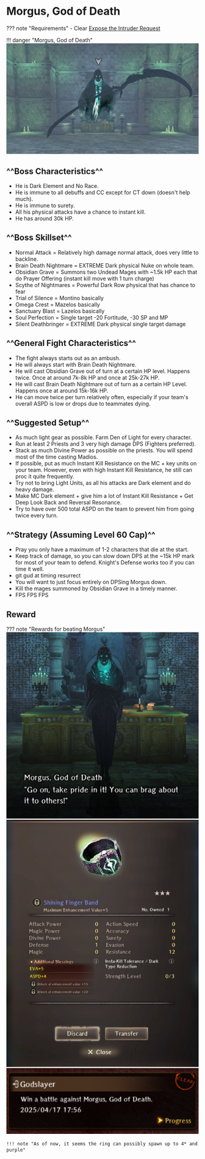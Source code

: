 # Morgus, God of Death

??? note "Requirements"
    - Clear [Expose the Intruder Request](../requests.md#expose-the-intruder)

!!! danger "Morgus, God of Death"
    ![](./img/morgus.png)

## ^^Boss Characteristics^^
- He is Dark Element and No Race.
- He is immune to all debuffs and CC except for CT down (doesn't help much).
- He is immune to surety.
- All his physical attacks have a chance to instant kill.
- He has around 30k HP.

## ^^Boss Skillset^^
- Normal Attack = Relatively high damage normal attack, does very little to backline.
- Brain Death Nightmare = EXTREME Dark physical Nuke on whole team.
- Obsidian Grave = Summons two Undead Mages with ~1.5k HP each that do Prayer Offering (instant kill move with 1 turn charge)
- Scythe of Nightmares = Powerful Dark Row physical that has chance to fear
- Trial of Silence = Montino basically
- Omega Crest = Mazelos basically
- Sanctuary Blast = Lazelos basically
- Soul Perfection = Single target -20 Fortitude, -30 SP and MP
- Silent Deathbringer = EXTREME Dark physical single target damage 

## ^^General Fight Characteristics^^
- The fight always starts out as an ambush.
- He will always start with Brain Death Nightmare.
- He will cast Obsidian Grave out of turn at a certain HP level. Happens twice. Once at around 7k-8k HP and once at 25k-27k HP.
- He will cast Brain Death Nightmare out of turn as a certain HP Level. Happens once at around 15k-16k HP.
- He can move twice per turn relatively often, especially if your team's overall ASPD is low or drops due to teammates dying.

## ^^Suggested Setup^^
- As much light gear as possible. Farm Den of Light for every character.
- Run at least 2 Priests and 3 very high damage DPS (Fighters preferred).
- Stack as much Divine Power as possible on the priests. You will spend most of the time casting Madios.
- If possible, put as much Instant Kill Resistance on the MC + key units on your team. However, even with high Instant Kill Resistance, he still can proc it quite frequently.
- Try not to bring Light Units, as all his attacks are Dark element and do heavy damage.
- Make MC Dark element + give him a lot of Instant Kill Resistance + Get Deep Look Back and Reversal Resonance.
- Try to have over 500 total ASPD on the team to prevent him from going twice every turn.

## ^^Strategy (Assuming Level 60 Cap)^^
- Pray you only have a maximum of 1-2 characters that die at the start.
- Keep track of damage, so you can slow down DPS at the ~15k HP mark for most of your team to defend. Knight's Defense works too if you can time it well.
- git gud at timing resurrect
- You will want to just focus entirely on DPSing Morgus down.
- Kill the mages summoned by Obsidian Grave in a timely manner.
- FPS FPS FPS

## Reward
    
??? note "Rewards for beating Morgus"
    ![](./img/morgus-salty.png)
    ![](./img/morgus-reward.png)
    ![](./img/morgus-achievement.png)

    !!! note "As of now, it seems the ring can possibly spawn up to 4* and purple"
